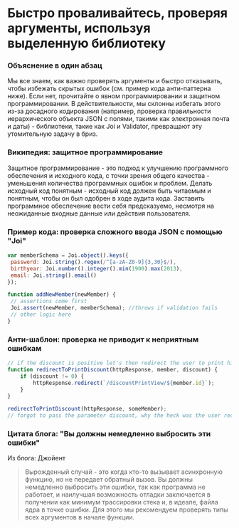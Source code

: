 # Быстро проваливайтесь, проверяя аргументы, используя выделенную библиотеку

### Объяснение в один абзац

Мы все знаем, как важно проверять аргументы и быстро отказывать, чтобы избежать скрытых ошибок (см. пример кода анти-паттерна ниже). Если нет, прочитайте о явном программировании и защитном программировании. В действительности, мы склонны избегать этого из-за досадного кодирования (например, проверка правильности иерархического объекта JSON с полями, такими как электронная почта и даты) - библиотеки, такие как Joi и Validator, превращают эту утомительную задачу в бриз.

### Википедия: защитное программирование

Защитное программирование - это подход к улучшению программного обеспечения и исходного кода, с точки зрения общего качества - уменьшения количества программных ошибок и проблем. Делать исходный код понятным - исходный код должен быть читаемым и понятным, чтобы он был одобрен в ходе аудита кода. Заставить программное обеспечение вести себя предсказуемо, несмотря на неожиданные входные данные или действия пользователя.

### Пример кода: проверка сложного ввода JSON с помощью "Joi"

```javascript
var memberSchema = Joi.object().keys({
 password: Joi.string().regex(/^[a-zA-Z0-9]{3,30}$/),
 birthyear: Joi.number().integer().min(1900).max(2013),
 email: Joi.string().email()
});

function addNewMember(newMember) {
 // assertions come first
 Joi.assert(newMember, memberSchema); //throws if validation fails
 // other logic here
}

```

### Анти-шаблон: проверка не приводит к неприятным ошибкам

```javascript
// if the discount is positive let's then redirect the user to print his discount coupons
function redirectToPrintDiscount(httpResponse, member, discount) {
    if (discount != 0) {
        httpResponse.redirect(`/discountPrintView/${member.id}`);
    }
}

redirectToPrintDiscount(httpResponse, someMember);
// forgot to pass the parameter discount, why the heck was the user redirected to the discount screen?

```

### Цитата блога: "Вы должны немедленно выбросить эти ошибки"

Из блога: Джойент

> Вырожденный случай - это когда кто-то вызывает асинхронную функцию, но не передает обратный вызов. Вы должны немедленно выбросить эти ошибки, так как программа не работает, и наилучшая возможность отладки заключается в получении как минимум трассировки стека и, в идеале, файла ядра в точке ошибки. Для этого мы рекомендуем проверять типы всех аргументов в начале функции.
